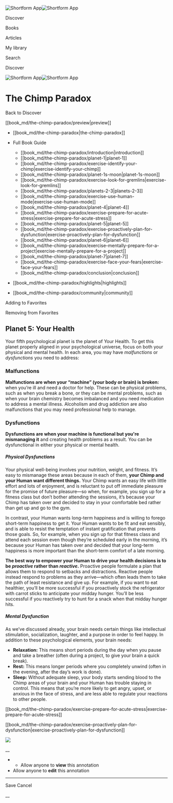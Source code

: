 ![Shortform App](/img/logo.36a2399e.svg)![Shortform App](/img/logo-dark.70c1b072.svg)

Discover

Books

Articles

My library

Search

Discover

![Shortform App](/img/logo.36a2399e.svg)![Shortform App](/img/logo-dark.70c1b072.svg)

# The Chimp Paradox

Back to Discover

[[book_md/the-chimp-paradox/preview|preview]]

  * [[book_md/the-chimp-paradox|the-chimp-paradox]]
  * Full Book Guide

    * [[book_md/the-chimp-paradox/introduction|introduction]]
    * [[book_md/the-chimp-paradox/planet-1|planet-1]]
    * [[book_md/the-chimp-paradox/exercise-identify-your-chimp|exercise-identify-your-chimp]]
    * [[book_md/the-chimp-paradox/planet-1s-moon|planet-1s-moon]]
    * [[book_md/the-chimp-paradox/exercise-look-for-gremlins|exercise-look-for-gremlins]]
    * [[book_md/the-chimp-paradox/planets-2-3|planets-2-3]]
    * [[book_md/the-chimp-paradox/exercise-use-human-mode|exercise-use-human-mode]]
    * [[book_md/the-chimp-paradox/planet-4|planet-4]]
    * [[book_md/the-chimp-paradox/exercise-prepare-for-acute-stress|exercise-prepare-for-acute-stress]]
    * [[book_md/the-chimp-paradox/planet-5|planet-5]]
    * [[book_md/the-chimp-paradox/exercise-proactively-plan-for-dysfunction|exercise-proactively-plan-for-dysfunction]]
    * [[book_md/the-chimp-paradox/planet-6|planet-6]]
    * [[book_md/the-chimp-paradox/exercise-mentally-prepare-for-a-project|exercise-mentally-prepare-for-a-project]]
    * [[book_md/the-chimp-paradox/planet-7|planet-7]]
    * [[book_md/the-chimp-paradox/exercise-face-your-fears|exercise-face-your-fears]]
    * [[book_md/the-chimp-paradox/conclusion|conclusion]]
  * [[book_md/the-chimp-paradox/highlights|highlights]]
  * [[book_md/the-chimp-paradox/community|community]]



Adding to Favorites 

Removing from Favorites 

## Planet 5: Your Health

Your fifth psychological planet is the planet of Your Health. To get this planet properly aligned in your psychological universe, focus on both your physical and mental health. In each area, you may have _malfunctions_ or _dysfunctions_ you need to address:

### Malfunctions

**Malfunctions are when your “machine” (your body or brain) is broken:** when you’re ill and need a doctor for help. These can be physical problems, such as when you break a bone, or they can be mental problems, such as when your brain chemistry becomes imbalanced and you need medication to address a mental illness. Alcoholism and drug addiction are also malfunctions that you may need professional help to manage.

### Dysfunctions

**Dysfunctions are when your machine is functional but you're mismanaging it** and creating health problems as a result. You can be dysfunctional in either your physical or mental health.

##### Physical Dysfunctions

Your physical well-being involves your nutrition, weight, and fitness. It’s easy to mismanage these areas because in each of them, **your Chimp and your Human want different things.** Your Chimp wants an easy life with little effort and lots of enjoyment, and is reluctant to put off immediate pleasure for the promise of future pleasure—so when, for example, you sign up for a fitness class but don’t bother attending the sessions, it’s because your Chimp has taken over and decided to stay in your comfortable bed rather than get up and go to the gym.

In contrast, your Human wants long-term happiness and is willing to forego short-term happiness to get it. Your Human wants to be fit and eat sensibly, and is able to resist the temptation of instant gratification that prevents those goals. So, for example, when you sign up for that fitness class and attend each session even though they’re scheduled early in the morning, it’s because your Human has taken over and decided that your long-term happiness is more important than the short-term comfort of a late morning.

**The best way to empower your Human to drive your health decisions is to be _proactive_ rather than _reactive_.** Proactive people formulate a plan that allows them to respond to setbacks and distractions. Reactive people instead respond to problems as they arrive—which often leads them to take the path of least resistance and give up. For example, if you want to eat healthier, you’ll be more successful if you proactively stock the refrigerator with carrot sticks to anticipate your midday hunger. You’ll be less successful if you reactively try to hunt for a snack when that midday hunger hits.

##### Mental Dysfunction

As we’ve discussed already, your brain needs certain things like intellectual stimulation, socialization, laughter, and a purpose in order to feel happy. In addition to these psychological elements, your brain needs:

  * **Relaxation:** This means short periods during the day when you pause and take a breather (often during a project, to give your brain a quick break).
  * **Rest:** This means longer periods where you completely unwind (often in the evening, after the day’s work is done).
  * **Sleep:** Without adequate sleep, your body starts sending blood to the Chimp areas of your brain and your Human has trouble staying in control. This means that you’re more likely to get angry, upset, or anxious in the face of stress, and are less able to regulate your reactions to other people.



[[book_md/the-chimp-paradox/exercise-prepare-for-acute-stress|exercise-prepare-for-acute-stress]]

[[book_md/the-chimp-paradox/exercise-proactively-plan-for-dysfunction|exercise-proactively-plan-for-dysfunction]]

![](https://bat.bing.com/action/0?ti=56018282&Ver=2&mid=39819fe7-f739-4cf3-a0e3-c3be77e9ed42&sid=1711133063fa11eebdec89a8b8ae3bbc&vid=171147a063fa11eea7440fcfeb230d96&vids=0&msclkid=N&pi=0&lg=en-US&sw=800&sh=600&sc=24&nwd=1&tl=Shortform%20%7C%20Book&p=https%3A%2F%2Fwww.shortform.com%2Fapp%2Fbook%2Fthe-chimp-paradox%2Fplanet-5&r=&lt=557&evt=pageLoad&sv=1&rn=919329)

__

  *   * Allow anyone to **view** this annotation
  * Allow anyone to **edit** this annotation



* * *

Save Cancel

__



